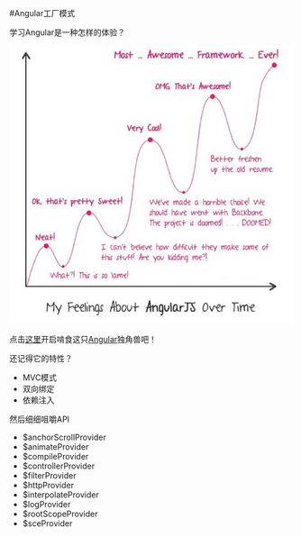 #Angular工厂模式

学习Angular是一种怎样的体验？

![Angular学习曲线](img/useNG.jpeg)

点击[这里](http://unclexiao.github.io/angular-provider/index.html)开启啃食这只[Angular](https://angularjs.org/)独角兽吧！

还记得它的特性？
* MVC模式
* 双向绑定
* 依赖注入

然后细细咀嚼API
* $anchorScrollProvider
* $animateProvider
* $compileProvider
* $controllerProvider
* $filterProvider
* $httpProvider
* $interpolateProvider
* $logProvider
* $rootScopeProvider
* $sceProvider
